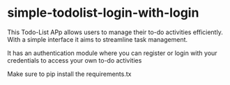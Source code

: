 # simple-todolist-login-with-login
This Todo-List APp allows users to manage their to-do activities efficiently. With a simple interface it aims to streamline task management.

It has an authentication module where you can register or login with your credentials to access your own to-do activities

Make sure to pip install the requirements.tx
